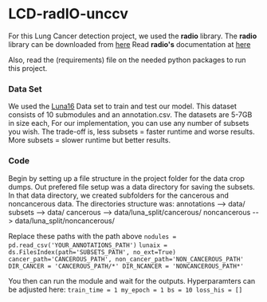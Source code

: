 # LCD-radIO-unccv
For this Lung Cancer detection project, we used the **radio** library.
The **radio** library can be downloaded from [here](https://github.com/analysiscenter/radio)
Read **radio's** documentation at [here](https://analysiscenter.github.io/radio/)

Also, read the (requirements) file on the needed python packages to run this project.

### Data Set

We used the [Luna16](https://luna16.grand-challenge.org/) Data set to train and test our model.
This dataset consists of 10 submodules and an annotation.csv. The datasets are 5-7GB in size each, For our implementation, you can use any number of subsets you wish. The trade-off is, less subsets = faster runtime and worse results. More subsets = slower runtime but better results.

### Code
Begin by setting up a file structure in the project folder for the data crop dumps. 
Out prefered file setup was a data directory for saving the subsets.
In that data directory, we created subfolders for the cancerous and noncancerous data.
The directories structure was:
annotations --> data/
subsets --> data/
cancerous --> data/luna_split/cancerous/
noncancerous --> data/luna_split/noncancerous/

Replace these paths with the path above
`nodules = pd.read_csv('YOUR_ANNOTATIONS_PATH')`
`lunaix = ds.FilesIndex(path='SUBSETS_PATH', no_ext=True)`
`cancer_path='CANCEROUS_PATH',
non_cancer_path='NON_CANCEROUS_PATH'`
`DIR_CANCER = 'CANCEROUS_PATH/*'
DIR_NCANCER = 'NONCANCEROUS_PATH*'`

You then can run the module and wait for the outputs. 
Hyperparamters can be adjusted here:
`train_time = 1
my_epoch = 1
bs = 10
loss_his = []`



